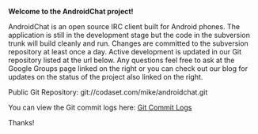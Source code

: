 **Welcome to the AndroidChat project!**

AndroidChat is an open source IRC client built for Android phones. The application is still in the development stage but the code in the subversion trunk will build cleanly and run. Changes are committed to the subversion repository at least once a day. Active development is updated in our Git repository listed at the url below. Any questions feel free to ask at the Google Groups page linked on the right or you can check out our blog for updates on the status of the project also linked on the right.

Public Git Repository: git://codaset.com/mike/androidchat.git

You can view the Git commit logs here: [Git Commit Logs](http://codaset.com/mike/androidchat/source/master/history)

Thanks!